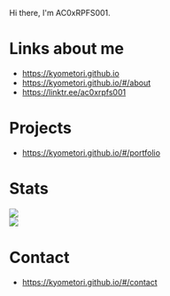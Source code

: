 Hi there, I'm AC0xRPFS001.

# Links about me
- https://kyometori.github.io
- https://kyometori.github.io/#/about
- https://linktr.ee/ac0xrpfs001

# Projects
- https://kyometori.github.io/#/portfolio

# Stats
[![](https://github-readme-stats.vercel.app/api/top-langs/?username=kyometori&theme=discord_old_blurple&layout=compact)](https://github.com/kyometori)   
[![](https://github-readme-stats.vercel.app/api/?username=kyometori&theme=discord_old_blurple&show_icons=true)](https://github.com/kyometori)

# Contact
- https://kyometori.github.io/#/contact

